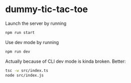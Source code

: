 # dummy-tic-tac-toe

Launch the server by running
```bash
npm run start
```

Use dev mode by running
```bash
npm run dev
```
Actually because of CLI dev mode is kinda broken. Better:
```bash
tsc -w src/index.ts
node src/index.js
```